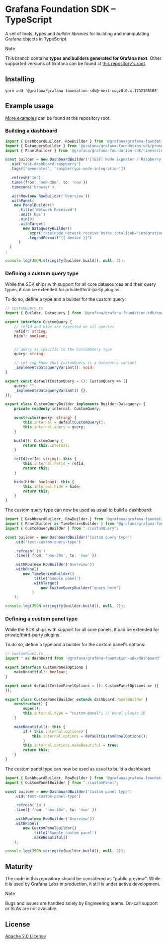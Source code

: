 # Grafana Foundation SDK – TypeScript

A set of tools, types and *builder libraries* for building and manipulating Grafana objects in TypeScript.

> [!NOTE]
> This branch contains **types and builders generated for Grafana next.**
> Other supported versions of Grafana can be found at [this repository's root](https://github.com/grafana/grafana-foundation-sdk/).

## Installing

```shell
yarn add '@grafana/grafana-foundation-sdk@~next-cogv0.0.x.1732188108'
```

## Example usage

[More examples](https://github.com/grafana/grafana-foundation-sdk/tree/main/examples/typescript) can be found at the repository root.

### Building a dashboard

```typescript
import { DashboardBuilder, RowBuilder } from '@grafana/grafana-foundation-sdk/dashboard';
import { DataqueryBuilder } from '@grafana/grafana-foundation-sdk/prometheus';
import { PanelBuilder } from '@grafana/grafana-foundation-sdk/timeseries';

const builder = new DashboardBuilder('[TEST] Node Exporter / Raspberry')
  .uid('test-dashboard-raspberry')
  .tags(['generated', 'raspberrypi-node-integration'])

  .refresh('1m')
  .time({from: 'now-30m', to: 'now'})
  .timezone('browser')

  .withRow(new RowBuilder('Overview'))
  .withPanel(
    new PanelBuilder()
      .title('Network Received')
      .unit('bps')
      .min(0)
      .withTarget(
        new DataqueryBuilder()
          .expr('rate(node_network_receive_bytes_total{job="integrations/raspberrypi-node", device!="lo"}[$__rate_interval]) * 8')
          .legendFormat("{{ device }}")
      )
  )
;

console.log(JSON.stringify(builder.build(), null, 2));
```

### Defining a custom query type

While the SDK ships with support for all core datasources and their query types,
it can be extended for private/third-party plugins.

To do so, define a type and a builder for the custom query:

```typescript
// customQuery.ts
import { Builder, Dataquery } from '@grafana/grafana-foundation-sdk/cog';

export interface CustomQuery {
    // refId and hide are expected on all queries
    refId?: string;
    hide?: boolean;


    // query is specific to the CustomQuery type
    query: string;

    // Let cog know that CustomQuery is a Dataquery variant
    _implementsDataqueryVariant(): void;
}

export const defaultCustomQuery = (): CustomQuery => ({
    query: "",
    _implementsDataqueryVariant() {},
});

export class CustomQueryBuilder implements Builder<Dataquery> {
    private readonly internal: CustomQuery;

    constructor(query: string) {
        this.internal = defaultCustomQuery();
        this.internal.query = query;
    }

    build(): CustomQuery {
        return this.internal;
    }

    refId(refId: string): this {
        this.internal.refId = refId;
        return this;
    }

    hide(hide: boolean): this {
        this.internal.hide = hide;
        return this;
    }
}
```

The custom query type can now be used as usual to build a dashboard:

```typescript
import { DashboardBuilder, RowBuilder } from '@grafana/grafana-foundation-sdk/dashboard';
import { PanelBuilder as TimeSeriesBuilder } from "@grafana/grafana-foundation-sdk/timeseries";
import { CustomQueryBuilder } from "./customQuery";

const builder = new DashboardBuilder('Custom query type')
    .uid('test-custom-query-type')

    .refresh('1m')
    .time({ from: 'now-30m', to: 'now' })

    .withRow(new RowBuilder('Overview'))
    .withPanel(
        new TimeSeriesBuilder()
            .title('Sample panel')
            .withTarget(
                new CustomQueryBuilder("query here")
            )
    );

console.log(JSON.stringify(builder.build(), null, 2));
```

### Defining a custom panel type

While the SDK ships with support for all core panels, it can be extended for
private/third-party plugins.

To do so, define a type and a builder for the custom panel's options:

```typescript
// customPanel.ts
import * as dashboard from '@grafana/grafana-foundation-sdk/dashboard';

export interface CustomPanelOptions {
    makeBeautiful?: boolean;
}

export const defaultCustomPanelOptions = (): CustomPanelOptions => ({
});

export class CustomPanelBuilder extends dashboard.PanelBuilder {
    constructor() {
        super();
        this.internal.type = "custom-panel"; // panel plugin ID
    }

    makeBeautiful(): this {
        if (!this.internal.options) {
            this.internal.options = defaultCustomPanelOptions();
        }
        this.internal.options.makeBeautiful = true;
        return this;
    }
}
```

The custom panel type can now be used as usual to build a dashboard:

```typescript
import { DashboardBuilder, RowBuilder } from '@grafana/grafana-foundation-sdk/dashboard';
import { CustomPanelBuilder } from "./customPanel";

const builder = new DashboardBuilder('Custom panel type')
    .uid('test-custom-panel-type')

    .refresh('1m')
    .time({ from: 'now-30m', to: 'now' })

    .withRow(new RowBuilder('Overview'))
    .withPanel(
        new CustomPanelBuilder()
            .title('Sample custom panel')
            .makeBeautiful()
    );

console.log(JSON.stringify(builder.build(), null, 2));
```

## Maturity

The code in this repository should be considered as "public preview". While it is used by Grafana Labs in production, it still is under active development.

> [!NOTE]
> Bugs and issues are handled solely by Engineering teams. On-call support or SLAs are not available.

## License

[Apache 2.0 License](./LICENSE)
